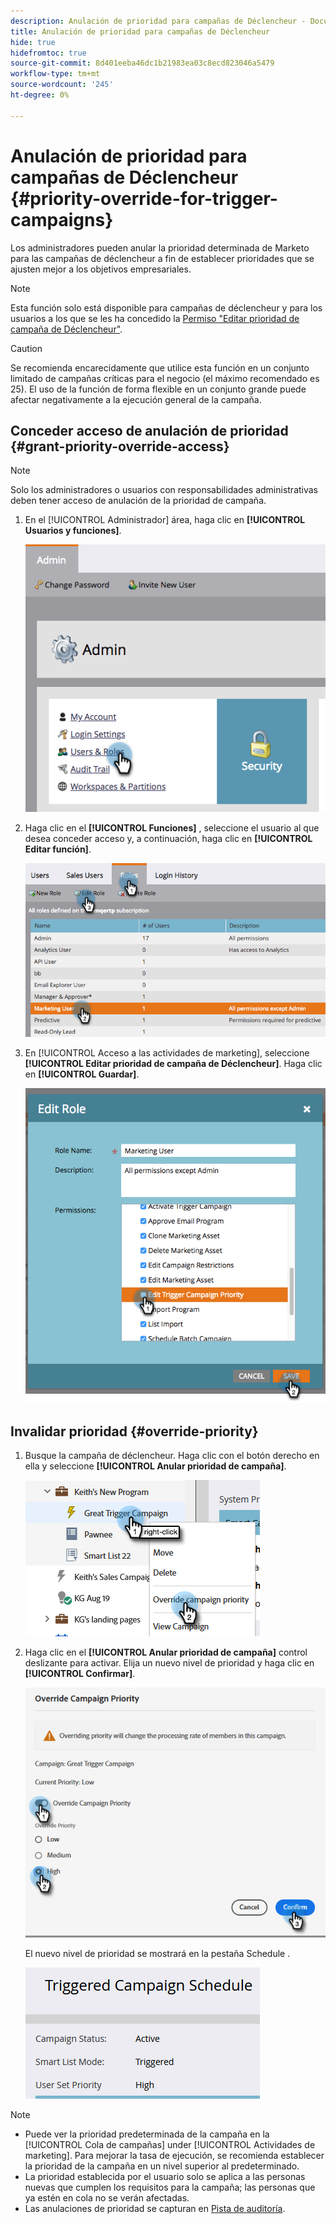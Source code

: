 ```yaml
---
description: Anulación de prioridad para campañas de Déclencheur - Documentos de Marketo - Documentación del producto
title: Anulación de prioridad para campañas de Déclencheur
hide: true
hidefromtoc: true
source-git-commit: 8d401eeba46dc1b21983ea03c8ecd823046a5479
workflow-type: tm+mt
source-wordcount: '245'
ht-degree: 0%

---
```


# Anulación de prioridad para campañas de Déclencheur {#priority-override-for-trigger-campaigns}

Los administradores pueden anular la prioridad determinada de Marketo para las campañas de déclencheur a fin de establecer prioridades que se ajusten mejor a los objetivos empresariales.

>[!NOTE]
>
>Esta función solo está disponible para campañas de déclencheur y para los usuarios a los que se les ha concedido la [Permiso &quot;Editar prioridad de campaña de Déclencheur&quot;](#grant-priority-override-access).

>[!CAUTION]
>
>Se recomienda encarecidamente que utilice esta función en un conjunto limitado de campañas críticas para el negocio (el máximo recomendado es 25). El uso de la función de forma flexible en un conjunto grande puede afectar negativamente a la ejecución general de la campaña.

## Conceder acceso de anulación de prioridad {#grant-priority-override-access}

>[!NOTE]
>
>Solo los administradores o usuarios con responsabilidades administrativas deben tener acceso de anulación de la prioridad de campaña.

1. En el [!UICONTROL Administrador] área, haga clic en **[!UICONTROL Usuarios y funciones]**.

   ![](assets/priority-override-for-trigger-campaigns-1.png)

1. Haga clic en el **[!UICONTROL Funciones]** , seleccione el usuario al que desea conceder acceso y, a continuación, haga clic en **[!UICONTROL Editar función]**.

   ![](assets/priority-override-for-trigger-campaigns-2.png)

1. En [!UICONTROL Acceso a las actividades de marketing], seleccione **[!UICONTROL Editar prioridad de campaña de Déclencheur]**. Haga clic en **[!UICONTROL Guardar]**.

   ![](assets/priority-override-for-trigger-campaigns-3.png)

## Invalidar prioridad {#override-priority}

1. Busque la campaña de déclencheur. Haga clic con el botón derecho en ella y seleccione **[!UICONTROL Anular prioridad de campaña]**.

   ![](assets/priority-override-for-trigger-campaigns-4.png)

1. Haga clic en el **[!UICONTROL Anular prioridad de campaña]** control deslizante para activar. Elija un nuevo nivel de prioridad y haga clic en **[!UICONTROL Confirmar]**.

   ![](assets/priority-override-for-trigger-campaigns-5.png)

   El nuevo nivel de prioridad se mostrará en la pestaña Schedule .

   ![](assets/priority-override-for-trigger-campaigns-6.png)

>[!NOTE]
>
>* Puede ver la prioridad predeterminada de la campaña en la [!UICONTROL Cola de campañas] under [!UICONTROL Actividades de marketing]. Para mejorar la tasa de ejecución, se recomienda establecer la prioridad de la campaña en un nivel superior al predeterminado.
>* La prioridad establecida por el usuario solo se aplica a las personas nuevas que cumplen los requisitos para la campaña; las personas que ya estén en cola no se verán afectadas.
>* Las anulaciones de prioridad se capturan en [Pista de auditoría](/help/marketo/product-docs/administration/audit-trail/audit-trail-overview.md).

